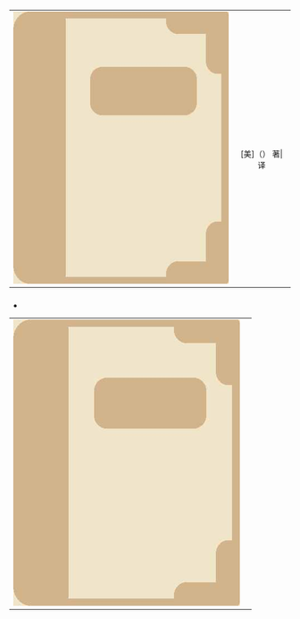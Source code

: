 <link rel="stylesheet" href="../stylesheets/notestyles.css" />
<link rel="icon" href="../favicon.ico" />
<div class="content">
<table class="covertitle"><tr><td><img src="cover/0000.jpg"></td><td>

# 

<center>[美]（） 著| 译</center>
</td></tr></table>
<div class="mycomment">



</div>

### 
</div>
<div class="toc">

- [](#-1)

</div>







<table class="covertitle"><tr><td><img src="cover/0000.jpg"></td><td>

<center></center>
</td></tr></table>